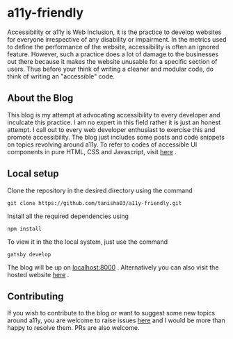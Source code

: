 # a11y-friendly

Accessibility or a11y is Web Inclusion, it is the practice to develop websites for everyone irrespective of any disability or impairment. In the metrics used to define the performance of the website, accessibility is often an ignored feature. However, such a practice does a lot of damage to the businesses out there because it makes the website unusable for a specific section of users. Thus before your think of writing a cleaner and modular code, do think of writing an "accessible" code.


## About the Blog

This blog is my attempt at advocating accessibility to every developer and inculcate this practice. I am no expert in this field rather it is just an honest attempt. I call out to every web developer enthusiast to exercise this and promote accessibility. The blog just includes some posts and code snippets on topics revolving around a11y. To refer to codes of accessible UI components in pure HTML, CSS and Javascript, visit [here](https://github.com/tanisha03/a11y) .

## Local setup

Clone the repository in the desired directory using the command
```
git clone https://github.com/tanisha03/a11y-friendly.git
```

Install all the required dependencies using 
```
npm install
```

To view it in the the local system, just use the command 
```
gatsby develop
```

The blog will be up on [localhost:8000](http://localhost:8000/) . Alternatively you can also visit the hosted website [here](https://a11y-friendly.netlify.com/) .

## Contributing

If you wish to contribute to the blog or want to suggest some new topics around a11y, you are welcome to raise issues [here](https://github.com/tanisha03/a11y-friendly/issues) and I would be more than happy to resolve them. PRs are also welcome.
